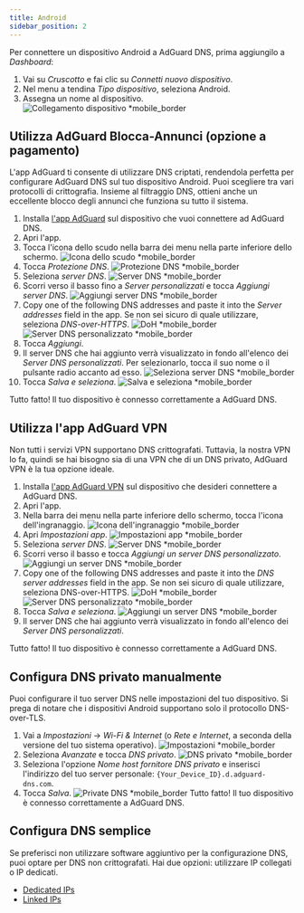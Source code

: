```yaml
---
title: Android
sidebar_position: 2
---
```


Per connettere un dispositivo Android a AdGuard DNS, prima aggiungilo a _Dashboard_:

1. Vai su _Cruscotto_ e fai clic su _Connetti nuovo dispositivo_.
2. Nel menu a tendina _Tipo dispositivo_, seleziona Android.
3. Assegna un nome al dispositivo.
   ![Collegamento dispositivo \*mobile\_border](https://cdn.adtidy.org/content/kb/dns/private/new_dns/connect/android_ab/choose_android.png)

## Utilizza AdGuard Blocca-Annunci (opzione a pagamento)

L'app AdGuard ti consente di utilizzare DNS criptati, rendendola perfetta per configurare AdGuard DNS sul tuo dispositivo Android. Puoi scegliere tra vari protocolli di crittografia. Insieme al filtraggio DNS, ottieni anche un eccellente blocco degli annunci che funziona su tutto il sistema.

1. Installa [l'app AdGuard](https://adguard.com/adguard-android/overview.html) sul dispositivo che vuoi connettere ad AdGuard DNS.
2. Apri l'app.
3. Tocca l'icona dello scudo nella barra dei menu nella parte inferiore dello schermo.
   ![Icona dello scudo \*mobile\_border](https://cdn.adtidy.org/content/kb/dns/private/new_dns/connect/android_ab/android_step3.png)
4. Tocca _Protezione DNS_.
   ![Protezione DNS \*mobile\_border](https://cdn.adtidy.org/content/kb/dns/private/new_dns/connect/android_ab/android_step4.png)
5. Seleziona _server DNS_.
   ![Server DNS \*mobile\_border](https://cdn.adtidy.org/content/kb/dns/private/new_dns/connect/android_ab/android_step5.png)
6. Scorri verso il basso fino a _Server personalizzati_ e tocca _Aggiungi server DNS_.
   ![Aggiungi server DNS \*mobile\_border](https://cdn.adtidy.org/content/kb/dns/private/new_dns/connect/android_ab/android_step6.png)
7. Copy one of the following DNS addresses and paste it into the _Server addresses_ field in the app. Se non sei sicuro di quale utilizzare, seleziona _DNS-over-HTTPS_.
   ![DoH \*mobile\_border](https://cdn.adtidy.org/content/kb/dns/private/new_dns/connect/android_ab/android_step7_1.png)
   ![Server DNS personalizzato \*mobile\_border](https://cdn.adtidy.org/content/kb/dns/private/new_dns/connect/android_ab/android_step7_2.png)
8. Tocca _Aggiungi_.
9. Il server DNS che hai aggiunto verrà visualizzato in fondo all'elenco dei _Server DNS personalizzati_. Per selezionarlo, tocca il suo nome o il pulsante radio accanto ad esso.
   ![Seleziona server DNS \*mobile\_border](https://cdn.adtidy.org/content/kb/dns/private/new_dns/connect/android_ab/android_step_9.png)
10. Tocca _Salva e seleziona_.
    ![Salva e seleziona \*mobile\_border](https://cdn.adtidy.org/content/kb/dns/private/new_dns/connect/android_ab/android_step10.png)

Tutto fatto! Il tuo dispositivo è connesso correttamente a AdGuard DNS.

## Utilizza l'app AdGuard VPN

Non tutti i servizi VPN supportano DNS crittografati. Tuttavia, la nostra VPN lo fa, quindi se hai bisogno sia di una VPN che di un DNS privato, AdGuard VPN è la tua opzione ideale.

1. Installa [l'app AdGuard VPN](https://adguard-vpn.com/android/overview.html) sul dispositivo che desideri connettere a AdGuard DNS.
2. Apri l'app.
3. Nella barra dei menu nella parte inferiore dello schermo, tocca l'icona dell'ingranaggio.
   ![Icona dell'ingranaggio \*mobile\_border](https://cdn.adtidy.org/content/kb/dns/private/new_dns/connect/android_vpn/android_step3.png)
4. Apri _Impostazioni app_.
   ![Impostazioni app \*mobile\_border](https://cdn.adtidy.org/content/kb/dns/private/new_dns/connect/android_vpn/android_step4.png)
5. Seleziona _server DNS_.
   ![Server DNS \*mobile\_border](https://cdn.adtidy.org/content/kb/dns/private/new_dns/connect/android_vpn/android_step5.png)
6. Scorri verso il basso e tocca _Aggiungi un server DNS personalizzato_.
   ![Aggiungi un server DNS \*mobile\_border](https://cdn.adtidy.org/content/kb/dns/private/new_dns/connect/android_vpn/android_step6.png)
7. Copy one of the following DNS addresses and paste it into the _DNS server addresses_ field in the app. Se non sei sicuro di quale utilizzare, seleziona DNS-over-HTTPS.
   ![DoH \*mobile\_border](https://cdn.adtidy.org/content/kb/dns/private/new_dns/connect/android_vpn/android_step7_1.png)
   ![Server DNS personalizzato \*mobile\_border](https://cdn.adtidy.org/content/kb/dns/private/new_dns/connect/android_vpn/android_step7_2.png)
8. Tocca _Salva e seleziona_.
   ![Aggiungi un server DNS \*mobile\_border](https://cdn.adtidy.org/content/kb/dns/private/new_dns/connect/android_vpn/android_step8.png)
9. Il server DNS che hai aggiunto verrà visualizzato in fondo all'elenco dei _Server DNS personalizzati_.

Tutto fatto! Il tuo dispositivo è connesso correttamente a AdGuard DNS.

## Configura DNS privato manualmente

Puoi configurare il tuo server DNS nelle impostazioni del tuo dispositivo. Si prega di notare che i dispositivi Android supportano solo il protocollo DNS-over-TLS.

1. Vai a _Impostazioni_ → _Wi-Fi & Internet_ (o _Rete e Internet_, a seconda della versione del tuo sistema operativo).
   ![Impostazioni \*mobile\_border](https://cdn.adtidy.org/content/kb/dns/private/new_dns/connect/android_manual/manual_step1.png)
2. Seleziona _Avanzate_ e tocca _DNS privato_.
   ![DNS privato \*mobile\_border](https://cdn.adtidy.org/content/kb/dns/private/new_dns/connect/android_manual/manual_step2.png)
3. Seleziona l'opzione _Nome host fornitore DNS privato_ e inserisci l'indirizzo del tuo server personale: `{Your_Device_ID}.d.adguard-dns.com`.
4. Tocca _Salva_.
   ![Private DNS \*mobile\_border](https://cdn.adtidy.org/content/kb/dns/private/new_dns/connect/android_manual/manual_step4.png)
   Tutto fatto! Il tuo dispositivo è connesso correttamente a AdGuard DNS.

## Configura DNS semplice

Se preferisci non utilizzare software aggiuntivo per la configurazione DNS, puoi optare per DNS non crittografati. Hai due opzioni: utilizzare IP collegati o IP dedicati.

- [Dedicated IPs](/private-dns/connect-devices/other-options/dedicated-ip.md)
- [Linked IPs](/private-dns/connect-devices/other-options/linked-ip.md)
